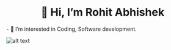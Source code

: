 <h1 align = "center"> 👋 Hi, I’m Rohit Abhishek </h1>
<p>- 👀 I’m interested in Coding, Software development. </p>

![alt text](https://www.canva.com/design/DAE3xtTEJa4/grKBZJvQfGPw4Zm1gLCRSw/watch?utm_content=DAE3xtTEJa4&utm_campaign=designshare&utm_medium=link&utm_source=publishsharelink "Logo Title Text 1")






<!---
rabhi1611/rabhi1611 is a ✨ special ✨ repository because its `README.md` (this file) appears on your GitHub profile.
You can click the Preview link to take a look at your changes.
--->
